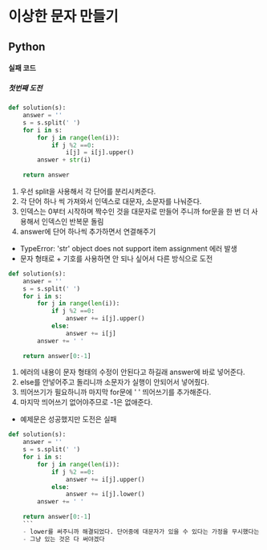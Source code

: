 # 이상한 문자 만들기
## Python
#### 실패 코드
##### 첫번째 도전
```python
def solution(s):
    answer = ''
    s = s.split(' ')
    for i in s:
        for j in range(len(i)):
            if j %2 ==0:
                i[j] = i[j].upper()
        answer + str(i)
    
    return answer
```
1. 우선 split을 사용해서 각 단어를 분리시켜준다.
2. 각 단어 하나 씩 가져와서 인덱스로 대문자, 소문자를 나눠준다.
3. 인덱스는 0부터 시작하며 짝수인 것을 대문자로 만들어 주니까 for문을 한 번 더 사용해서 인덱스인 반복문 돌림
4. answer에 단어 하나씩 추가하면서 연결해주기

- TypeError: 'str' object does not support item assignment 에러 발생
- 문자 형태로 + 기호를 사용하면 안 되나 싶어서 다른 방식으로 도전

```python
def solution(s):
    answer = ''
    s = s.split(' ')
    for i in s:
        for j in range(len(i)):
            if j %2 ==0:
                answer += i[j].upper()
            else:
                answer += i[j]
        answer += ' '
    
    return answer[0:-1]
```
1. 에러의 내용이 문자 형태의 수정이 안된다고 하길래 answer에 바로 넣어준다.
2. else를 안넣어주고 돌리니까 소문자가 실행이 안되어서 넣어줬다.
3. 띄어쓰기가 필요하니까 마지막 for문에 ' ' 띄어쓰기를 추가해준다.
4. 마지막 띄어쓰기 없어야주므로 -1은 없애준다.
- 예제문은 성공했지만 도전은 실패

```python
def solution(s):
    answer = ''
    s = s.split(' ')
    for i in s:
        for j in range(len(i)):
            if j %2 ==0:
                answer += i[j].upper()
            else:
                answer += i[j].lower()
        answer += ' '
    
    return answer[0:-1]
    ```
    - lower를 써주니까 해결되었다. 단어중에 대문자가 있을 수 있다는 가정을 무시했다는 점이 너무 아쉬웠다.
    - 그냥 있는 것은 다 써야겠다